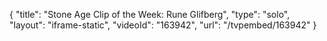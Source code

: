 {
    "title": "Stone Age Clip of the Week: Rune Glifberg",
    "type": "solo",
    "layout": "iframe-static",
    "videoId": "163942",
    "url": "\/tvpembed\/163942"
}